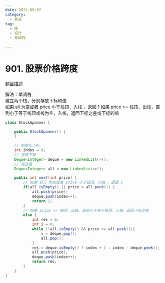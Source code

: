 ```yaml
---
date: 2023-09-07
category: 
  - 算法
tag: 
  - 栈
  - 设计
  - 单调栈
 
---
```


# 901. 股票价格跨度


<Badge text="中等" type="warning" vertical="middle" />

[题目描述](https://leetcode.cn/problems/online-stock-span/description/?envType=study-plan-v2&envId=leetcode-75)

解法：单调栈  
建立两个栈，分别存放下标和值  
如果 all 为空或者 price 小于栈顶，入栈 ，返回 1 
如果 price >= 栈顶，出栈，直到小于等于栈顶或栈为空，入栈，返回下标之差或下标的值  

```java
class StockSpanner {

    public StockSpanner() {
    }
    
    // 初始化下标
    int index = 0;
    // 存放下标
    Deque<Integer> deque = new LinkedList<>();
    // 存放值
    Deque<Integer> all = new LinkedList<>();

    public int next(int price) {
        // 如果 all 为空或者 price 小于栈顶，入栈 ，返回 1
        if(all.isEmpty() || price < all.peek()) {
            all.push(price);
            deque.push(index++);
            return 1;
        }
        // 如果 price >= 栈顶，出栈，直到小于等于栈顶，入栈，返回下标之差
        else {
            int res = 0;
            int i = 0;
            while (!all.isEmpty() && price >= all.peek()){
                i = deque.pop();
                all.pop();
            }
            res = deque.isEmpty() ? index + 1 : index - deque.peek();
            all.push(price);
            deque.push(index++);
            return res;
        }
    }
}
```